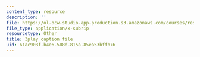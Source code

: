 ```yaml
---
content_type: resource
description: ''
file: https://ol-ocw-studio-app-production.s3.amazonaws.com/courses/res-6-012-introduction-to-probability-spring-2018/61ac903fb4e6508d815a85ea53bffb76_KdAsNQVdaNk.vtt
file_type: application/x-subrip
resourcetype: Other
title: 3play caption file
uid: 61ac903f-b4e6-508d-815a-85ea53bffb76
---
```

